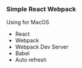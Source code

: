 ### Simple React Webpack
Using for MacOS
* React
* Webpack
* Webpack Dev Server
* Babel
* Auto refresh